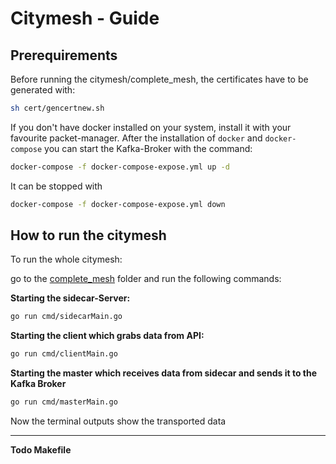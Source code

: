 # Citymesh - Guide

## Prerequirements

Before running the citymesh/complete_mesh, the certificates have to be generated with:

```bash
sh cert/gencertnew.sh
```



If you don't have docker installed on your system, install it with your favourite packet-manager. After the installation of `docker` and `docker-compose` you can start the Kafka-Broker with the command:

```bash
docker-compose -f docker-compose-expose.yml up -d
```

It can be stopped with

```bash
docker-compose -f docker-compose-expose.yml down
```



## How to run the citymesh

To run the whole citymesh:

go to the [complete_mesh](complete_mesh_sql) folder and run the following commands:

**Starting the sidecar-Server:**

```bash
go run cmd/sidecarMain.go
```

**Starting the client which grabs data from API:**

```bash
go run cmd/clientMain.go
```

**Starting the master which receives data from sidecar and sends it to the Kafka Broker**

````bash
go run cmd/masterMain.go 
````



Now the terminal outputs show the transported data





-------

**Todo Makefile**

